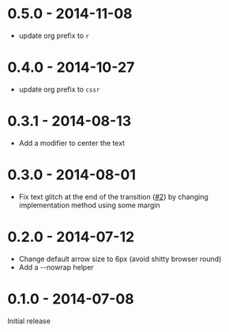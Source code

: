 # 0.5.0 - 2014-11-08

- update org prefix to `r`

# 0.4.0 - 2014-10-27

- update org prefix to `cssr`

# 0.3.1 - 2014-08-13

- Add a modifier to center the text

# 0.3.0 - 2014-08-01

- Fix text glitch at the end of the transition ([#2](https://github.com/cssrecipes/tooltip/issues/2)) by changing implementation method using some margin

# 0.2.0 - 2014-07-12

- Change default arrow size to 6px (avoid shitty browser round)
- Add a --nowrap helper

# 0.1.0 - 2014-07-08

Initial release
